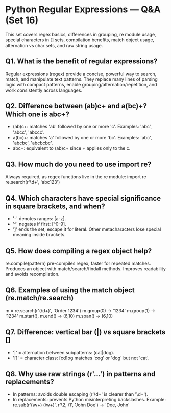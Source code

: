 # Python Regular Expressions — Q&A (Set 16)

This set covers regex basics, differences in grouping, re module usage, special characters in [] sets, compilation benefits, match object usage, alternation vs char sets, and raw string usage.

## Q1. What is the benefit of regular expressions?
Regular expressions (regex) provide a concise, powerful way to search, match, and manipulate text patterns. They replace many lines of parsing logic with compact patterns, enable grouping/alternation/repetition, and work consistently across languages.

## Q2. Difference between (ab)c+ and a(bc)+? Which one is abc+?
- (ab)c+: matches 'ab' followed by one or more 'c'. Examples: 'abc', 'abcc', 'abccc'.
- a(bc)+: matches 'a' followed by one or more 'bc'. Examples: 'abc', 'abcbc', 'abcbcbc'.
- abc+: equivalent to (ab)c+ since + applies only to the c.

## Q3. How much do you need to use import re?
Always required, as regex functions live in the re module:
import re
re.search(r'\d+', 'abc123')

## Q4. Which characters have special significance in square brackets, and when?
- '-' denotes ranges: [a-z].
- '^' negates if first: [^0-9].
- ']' ends the set; escape it for literal. 
Other metacharacters lose special meaning inside brackets.

## Q5. How does compiling a regex object help?
re.compile(pattern) pre-compiles regex, faster for repeated matches. Produces an object with match/search/findall methods. Improves readability and avoids recompilation.

## Q6. Examples of using the match object (re.match/re.search)
m = re.search(r'(\d+)', 'Order 1234')
m.group(0) → '1234'
m.group(1) → '1234'
m.start(), m.end() → (6,10)
m.span() → (6,10)

## Q7. Difference: vertical bar (|) vs square brackets []
- '|' = alternation between subpatterns: (cat|dog).
- '[]' = character class: [cd]og matches 'cog' or 'dog' but not 'cat'.

## Q8. Why use raw strings (r'...') in patterns and replacements?
- In patterns: avoids double escaping (r'\d+' is clearer than '\\d+').
- In replacements: prevents Python misinterpreting backslashes. Example:
re.sub(r'(\w+) (\w+)', r'\2, \1', 'John Doe') → 'Doe, John'

